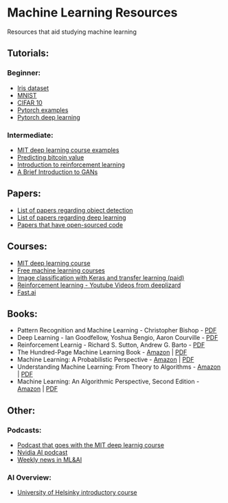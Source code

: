 # Machine Learning Resources
Resources that aid studying machine learning

## Tutorials:
### Beginner:
* [Iris dataset ](https://www.kaggle.com/gopaltirupur/iris-data-analysis-and-machine-learning-python)
* [MNIST](https://towardsdatascience.com/image-classification-in-10-minutes-with-mnist-dataset-54c35b77a38d)
* [CIFAR 10](https://github.com/deep-diver/CIFAR10-img-classification-tensorflow)
* [Pytorch examples](https://pytorch.org/tutorials/beginner/pytorch_with_examples.html)
* [Pytorch deep learning](https://pytorch.org/tutorials/beginner/deep_learning_60min_blitz.html)

### Intermediate:
* [MIT deep learning course examples](https://github.com/lexfridman/mit-deep-learning)
* [Predicting bitcoin value](https://towardsdatascience.com/using-recurrent-neural-networks-to-predict-bitcoin-btc-prices-c4ff70f9f3e4)
* [Introduction to reinforcement learning](https://github.com/ShangtongZhang/reinforcement-learning-an-introduction)
* [A Brief Introduction to GANs](https://medium.com/sigmoid/a-brief-introduction-to-gans-and-how-to-code-them-2620ee465c30)

## Papers:
* [List of papers regarding object detection](https://github.com/hoya012/deep_learning_object_detection)
* [List of papers regarding deep learning](https://github.com/terryum/awesome-deep-learning-papers)
* [Papers that have open-sourced code](https://paperswithcode.com/)

## Courses:
* [MIT deep learning course](https://www.youtube.com/watch?list=PLrAXtmErZgOeiKm4sgNOknGvNjby9efdf&v=O5xeyoRL95U)
* [Free machine learning courses](https://techgrabyte.com/best-machine-learning-course-free/)
* [Image classification with Keras and transfer learning (paid)](https://www.pluralsight.com/courses/building-image-classification-solutions-keras-transfer-learning)
* [Reinforcement learning - Youtube Videos from deeplizard](https://www.youtube.com/playlist?list=PLZbbT5o_s2xoWNVdDudn51XM8lOuZ_Njv)
* [Fast.ai](https://www.fast.ai/)

## Books:
* Pattern Recognition and Machine Learning - Christopher Bishop - [PDF](http://users.isr.ist.utl.pt/~wurmd/Livros/school/Bishop%20-%20Pattern%20Recognition%20And%20Machine%20Learning%20-%20Springer%20%202006.pdf)
* Deep Learning - Ian Goodfellow, Yoshua Bengio, Aaron Courville - [PDF](https://github.com/janishar/mit-deep-learning-book-pdf)
* Reinforcement Learnig - Richard S. Sutton, Andrew G. Barto - [PDF](http://incompleteideas.net/book/RLbook2018.pdf)
* The Hundred-Page Machine Learning Book - [Amazon](https://www.amazon.com/Hundred-Page-Machine-Learning-Book/dp/199957950X) | [PDF](http://themlbook.com/wiki/doku.php)
* Machine Learning: A Probabilistic Perspective - [Amazon](https://www.amazon.com/Machine-Learning-Probabilistic-Perspective-Computation/dp/0262018020/ref=mp_s_a_1_4?keywords=machine+learning&qid=1556172843&s=gateway&sr=8-4) | [PDF](https://doc.lagout.org/science/Artificial%20Intelligence/Machine%20learning/Machine%20Learning_%20A%20Probabilistic%20Perspective%20%5BMurphy%202012-08-24%5D.pdf)
* Understanding Machine Learning: From Theory to Algorithms - [Amazon](https://www.amazon.com/Understanding-Machine-Learning-Theory-Algorithms/dp/1107057132/ref=mp_s_a_1_16?keywords=machine+learning&qid=1556172889&s=gateway&sr=8-16) | [PDF](https://www.cs.huji.ac.il/~shais/UnderstandingMachineLearning/understanding-machine-learning-theory-algorithms.pdf)
* Machine Learning: An Algorithmic Perspective, Second Edition - [Amazon](https://www.amazon.com/Machine-Learning-Algorithmic-Perspective-Recognition/dp/1466583282/ref=mp_s_a_1_1?crid=QPG7SBC0L7P8&keywords=machine+learning+algorithmic+perspective&qid=1556172917&s=gateway&sprefix=machine+learning+algorithmic&sr=8-1) | [PDF](https://doc.lagout.org/science/Artificial%20Intelligence/Machine%20learning/Machine%20Learning_%20An%20Algorithmic%20Perspective%20%282nd%20ed.%29%20%5BMarsland%202014-10-08%5D.pdf)

## Other:
### Podcasts: 
* [Podcast that goes with the MIT deep learnig course](https://deeplearning.mit.edu/)
* [Nvidia AI podcast](https://blogs.nvidia.com/ai-podcast/)
* [Weekly news in ML&AI](https://twimlai.com/)

### AI Overview:
* [University of Helsinky introductory course](https://www.elementsofai.com)
